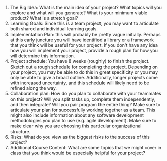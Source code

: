 1. The Big Idea: What is the main idea of your project? What topics will you explore and what will you generate? What is your minimum viable product? What is a stretch goal?
2. Learning Goals: Since this is a team project, you may want to articulate both shared and individual learning goals.
3. Implementation Plan: this will probably be pretty vague initially. Perhaps at this early juncture you will have identified a library or a framework that you think will be useful for your project. If you don't have any idea how you will implement your project, provide a rough plan for how you will determine this information.
4. Project schedule: You have 8 weeks (roughly) to finish the project. Sketch out a rough schedule for completing the project. Depending on your project, you may be able to do this in great specificity or you may only be able to give a broad outline. Additionally, longer projects come with increased uncertainty, and this schedule will likely need to be refined along the way.
5. Collaboration plan: How do you plan to collaborate with your teammates on this project? Will you split tasks up, complete them independently, and then integrate? Will you pair program the entire thing? Make sure to articulate your plan for successfully working together as a team. This might also include information about any software development methodologies you plan to use (e.g. agile development). Make sure to make clear why you are choosing this particular organizational structure.
6. Risks: What do you view as the biggest risks to the success of this project?
7. Additional Course Content: What are some topics that we might cover in class that you think would be especially helpful for your project?
